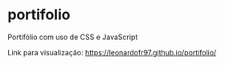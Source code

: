 # portifolio
Portifólio com uso de CSS e JavaScript

Link para visualização: https://leonardofr97.github.io/portifolio/
